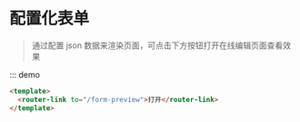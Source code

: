 # 配置化表单

> 通过配置 json 数据来渲染页面，可点击下方按钮打开在线编辑页面查看效果

::: demo

```html
<template>
  <router-link to="/form-preview">打开</router-link>
</template>
```
